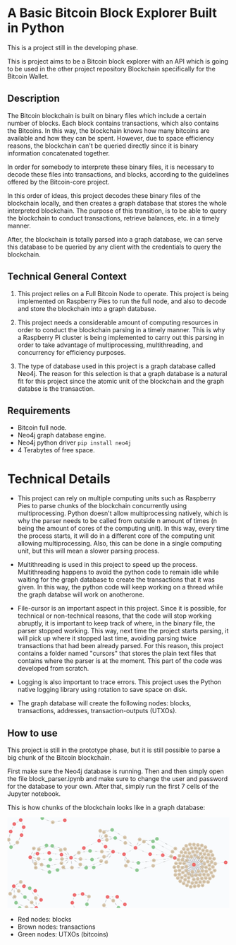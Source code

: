 # A Basic Bitcoin Block Explorer Built in Python

This is a project still in the developing phase.

This is project aims to be a Bitcoin block explorer with an API which is going to be used in the other project repository Blockchain specifically for the Bitcoin Wallet.

## Description

The Bitcoin blockchain is built on binary files which include a certain number of blocks. Each block contains transactions, which also contains the Bitcoins. In this way, the blockchain knows how many bitcoins are available and how they can be spent. However, due to space efficiency reasons, the blockchain can't be queried directly since it is binary information concatenated together. 

In order for somebody to interprete these binary files, it is necessary to decode these files into transactions, and blocks, according to the guidelines offered by the Bitcoin-core project.

In this order of ideas, this project decodes these binary files of the blockchain locally, and then creates a graph database that stores the whole interpreted blockchain. The purpose of this transition, is to be able to query the blockchain to conduct transactions, retrieve balances, etc. in a timely manner.

After, the blockchain is totally parsed into a graph database, we can serve this database to be queried by any client with the credentials to query the blockchain.

## Technical General Context

1. This project relies on a Full Bitcoin Node to operate. This project is being implemented on Raspberry Pies to run the full node, and also to decode and store the blockchain into a graph database.

2. This project needs a considerable amount of computing resources in order to conduct the blockchain parsing in a timely manner. This is why a Raspberry Pi cluster is being implemented to carry out this parsing in order to take advantage of multiprocessing, multithreading, and concurrency for efficiency purposes.

3. The type of database used in this project is a graph database called Neo4j. The reason for this selection is that a graph database is a natural fit for this project since the atomic unit of the blockchain and the graph databse is the transaction.

## Requirements

- Bitcoin full node.
- Neo4j graph database engine.
- Neo4j python driver ```pip install neo4j```
- 4 Terabytes of free space.

# Technical Details

- This project can rely on multiple computing units such as Raspberry Pies to parse chunks of the blockchain concurrently using multiprocessing. Python doesn't allow multiprocessing natively, which is why the parser needs to be called from outside n amount of times (n being the amount of cores of the computing unit). In this way, every time the process starts, it will do in a different core of the computing unit allowing multiprocessing. Also, this can be done in a single computing unit, but this will mean a slower parsing process.

- Multithreading is used in this project to speed up the process. Multithreading happens to avoid the python code to remain idle while waiting for the graph database to create the transactions that it was given. In this way, the python code will keep working on a thread while the graph databse will work on anotherone. 

- File-cursor is an important aspect in this project. Since it is possible, for technical or non-technical reasons, that the code will stop working abruptly, it is important to keep track of where, in the binary file, the parser stopped working. This way, next time the project starts parsing, it will pick up where it stopped last time, avoiding parsing twice transactions that had been already parsed. For this reason, this project contains a folder named "cursors" that stores the plain text files that contains where the parser is at the moment. This part of the code was developed from scratch.

- Logging is also important to trace errors. This project uses the Python native logging library using rotation to save space on disk.

- The graph database will create the following nodes: blocks, transactions, addresses, transaction-outputs (UTXOs).

## How to use

This project is still in the prototype phase, but it is still possible to parse a big chunk of the Bitcoin blockchain. 

First make sure the Neo4j database is running. Then  and then simply open the file block_parser.ipynb and make sure to change the user and password for the database to your own. After that, simply run the first 7 cells of the Jupyter notebook. 

This is how chunks of the blockchain looks like in a graph database:

![Parsed blockchain](images/01.png)

- Red nodes: blocks
- Brown nodes: transactions
- Green nodes: UTXOs (bitcoins)



